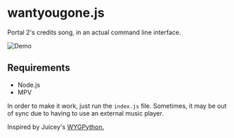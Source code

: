 # wantyougone.js

Portal 2's credits song, in an actual command line interface.

![Demo](program.gif)

## Requirements
- Node.js
- MPV

In order to make it work, just run the `index.js` file.
Sometimes, it may be out of sync due to having to use an external music player.

Inspired by Juicey's [WYGPython.](https://github.com/create-juicey-app/wantyougone)
